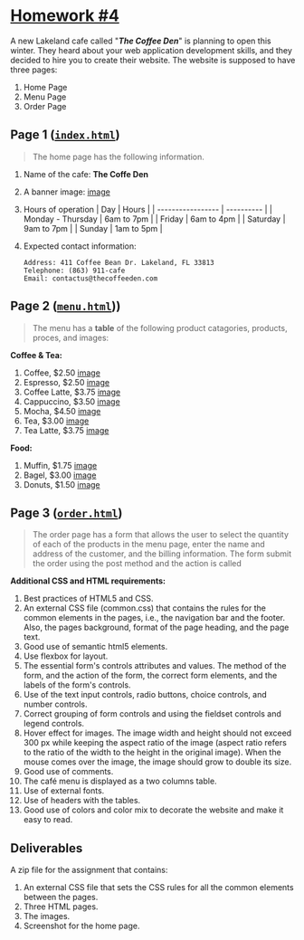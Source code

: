 # [Homework #4](https://floridapolytechnic.instructure.com/courses/4983/assignments/89088)

A new Lakeland cafe called "***The Coffee Den***" is planning to open this winter. They heard about your web application development skills, and they decided to hire you to create their website. The website is supposed to have three pages:

1. Home Page
2. Menu Page
3. Order Page

## Page 1 ([`index.html`](./index.html))

> The home page has the following information.

1. Name of the cafe: **The Coffe Den**
2. A banner image: [image](https://unsplash.com/photos/Y3AqmbmtLQI?utm_source=unsplash&utm_medium=referral&utm_content=creditShareLink)
3. Hours of operation
    | Day               | Hours      |
    | ----------------- | ---------- |
    | Monday - Thursday | 6am to 7pm |
    | Friday            | 6am to 4pm |
    | Saturday          | 9am to 7pm |
    | Sunday            | 1am to 5pm |
4. Expected contact information:

      ```
      Address: 411 Coffee Bean Dr. Lakeland, FL 33813
      Telephone: (863) 911-cafe
      Email: contactus@thecoffeeden.com
      ```

## Page 2 ([`menu.html`](./menu.html)))

> The menu has a **table** of the following product catagories, products, proces, and images:

**Coffee & Tea:**

1. Coffee, $2.50 [image](https://unsplash.com/photos/nBJHO6wmRWw)
2. Espresso, $2.50 [image](https://unsplash.com/photos/IE-gdqEg45M)
3. Coffee Latte, $3.75 [image](https://unsplash.com/photos/IE-gdqEg45M)
4. Cappuccino, $3.50 [image](https://unsplash.com/photos/ZUUsGnG5zwc)
5. Mocha, $4.50  [image](https://unsplash.com/photos/1WOII4bKprs)
6. Tea, $3.00  [image](https://unsplash.com/photos/7liDpl93wt4)
7. Tea Latte, $3.75  [image](https://unsplash.com/photos/Z-hvocTfR_s)

**Food:**

1. Muffin, $1.75 [image](https://unsplash.com/photos/Tx0kraTQJlA)
2. Bagel, $3.00 [image](https://unsplash.com/photos/viqQ-eDLRVI)
3. Donuts, $1.50 [image](https://unsplash.com/photos/WCeHzmtzrUk)

## Page 3 ([`order.html`](./order.html))

> The order page has a form that allows the user to select the quantity of each of the products in the menu page, enter the name and address of the customer, and the billing information. The form submit the order using the post method and the action is called

**Additional CSS and HTML requirements:**

1. Best practices of HTML5 and CSS.
2. An external CSS file (common.css) that contains the rules for the common elements in the pages, i.e., the navigation bar and the footer. Also, the pages background, format of the page heading, and the page text.
3. Good use of semantic html5 elements.
4. Use flexbox for layout.
5. The essential form's controls attributes and values. The method of the form, and the action of the form, the correct form elements, and the labels of the form's controls.
6. Use of the text input controls, radio buttons, choice controls, and number controls.
7. Correct grouping of form controls and using the fieldset controls and legend controls.
8. Hover effect for images. The image width and height should not exceed 300 px while keeping the aspect ratio of the image (aspect ratio refers to the ratio of the width to the height in the original image). When the mouse comes over the image, the image should grow to double its size.
9. Good use of comments.
10. The café menu is displayed as a two columns table.
11. Use of external fonts.
12. Use of headers with the tables.
13. Good use of colors and color mix to decorate the website and make it easy to read.

## Deliverables

A zip file for the assignment that contains:

1. An external CSS file that sets the CSS rules for all the common elements between the pages.
2. Three HTML pages.
3. The images.
4. Screenshot for the home page.

